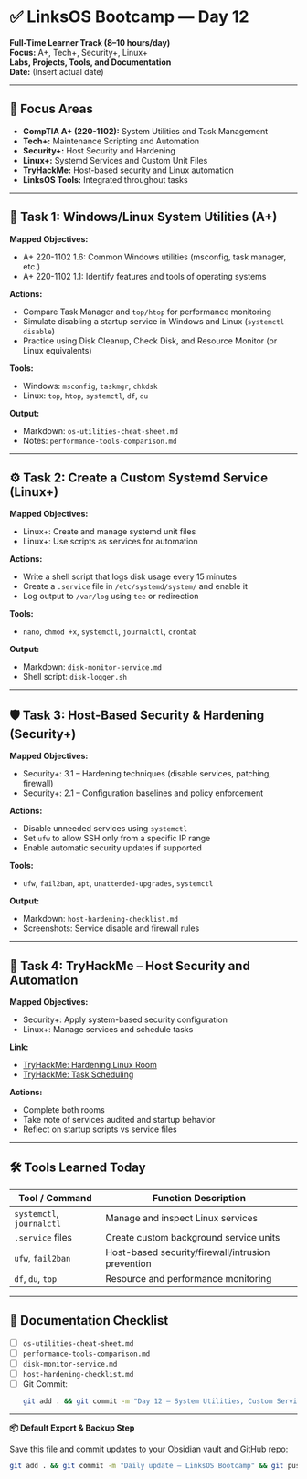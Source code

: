 # ✅ LinksOS Bootcamp — Day 12

**Full-Time Learner Track (8–10 hours/day)**  
**Focus:** A+, Tech+, Security+, Linux+  
**Labs, Projects, Tools, and Documentation**  
**Date:** (Insert actual date)

---

## 🧩 Focus Areas

- **CompTIA A+ (220-1102):** System Utilities and Task Management  
- **Tech+:** Maintenance Scripting and Automation  
- **Security+:** Host Security and Hardening  
- **Linux+:** Systemd Services and Custom Unit Files  
- **TryHackMe:** Host-based security and Linux automation  
- **LinksOS Tools:** Integrated throughout tasks

---

## 🧰 Task 1: Windows/Linux System Utilities (A+)

**Mapped Objectives:**  
- A+ 220-1102 1.6: Common Windows utilities (msconfig, task manager, etc.)  
- A+ 220-1102 1.1: Identify features and tools of operating systems

**Actions:**  
- Compare Task Manager and `top/htop` for performance monitoring  
- Simulate disabling a startup service in Windows and Linux (`systemctl disable`)  
- Practice using Disk Cleanup, Check Disk, and Resource Monitor (or Linux equivalents)

**Tools:**  
- Windows: `msconfig`, `taskmgr`, `chkdsk`  
- Linux: `top`, `htop`, `systemctl`, `df`, `du`

**Output:**  
- Markdown: `os-utilities-cheat-sheet.md`  
- Notes: `performance-tools-comparison.md`

---

## ⚙️ Task 2: Create a Custom Systemd Service (Linux+)

**Mapped Objectives:**  
- Linux+: Create and manage systemd unit files  
- Linux+: Use scripts as services for automation

**Actions:**  
- Write a shell script that logs disk usage every 15 minutes  
- Create a `.service` file in `/etc/systemd/system/` and enable it  
- Log output to `/var/log` using `tee` or redirection

**Tools:**  
- `nano`, `chmod +x`, `systemctl`, `journalctl`, `crontab`

**Output:**  
- Markdown: `disk-monitor-service.md`  
- Shell script: `disk-logger.sh`

---

## 🛡️ Task 3: Host-Based Security & Hardening (Security+)

**Mapped Objectives:**  
- Security+: 3.1 – Hardening techniques (disable services, patching, firewall)  
- Security+: 2.1 – Configuration baselines and policy enforcement

**Actions:**  
- Disable unneeded services using `systemctl`  
- Set `ufw` to allow SSH only from a specific IP range  
- Enable automatic security updates if supported

**Tools:**  
- `ufw`, `fail2ban`, `apt`, `unattended-upgrades`, `systemctl`

**Output:**  
- Markdown: `host-hardening-checklist.md`  
- Screenshots: Service disable and firewall rules

---

## 🧪 Task 4: TryHackMe – Host Security and Automation

**Mapped Objectives:**  
- Security+: Apply system-based security configuration  
- Linux+: Manage services and schedule tasks

**Link:**  
- [TryHackMe: Hardening Linux Room](https://tryhackme.com/room/hardeninglinux)  
- [TryHackMe: Task Scheduling](https://tryhackme.com/room/taskscheduling)

**Actions:**  
- Complete both rooms  
- Take note of services audited and startup behavior  
- Reflect on startup scripts vs service files

---

## 🛠️ Tools Learned Today

| Tool / Command       | Function Description                                 |
|----------------------|------------------------------------------------------|
| `systemctl`, `journalctl` | Manage and inspect Linux services               |
| `.service` files     | Create custom background service units               |
| `ufw`, `fail2ban`    | Host-based security/firewall/intrusion prevention    |
| `df`, `du`, `top`    | Resource and performance monitoring                  |

---

## 📁 Documentation Checklist

- [ ] `os-utilities-cheat-sheet.md`  
- [ ] `performance-tools-comparison.md`  
- [ ] `disk-monitor-service.md`  
- [ ] `host-hardening-checklist.md`  
- [ ] Git Commit:
  ```bash
  git add . && git commit -m "Day 12 – System Utilities, Custom Services, and Host Security" && git push origin main
  ```

---

**📦 Default Export & Backup Step**

Save this file and commit updates to your Obsidian vault and GitHub repo:

```bash
git add . && git commit -m "Daily update – LinksOS Bootcamp" && git push origin main
```
